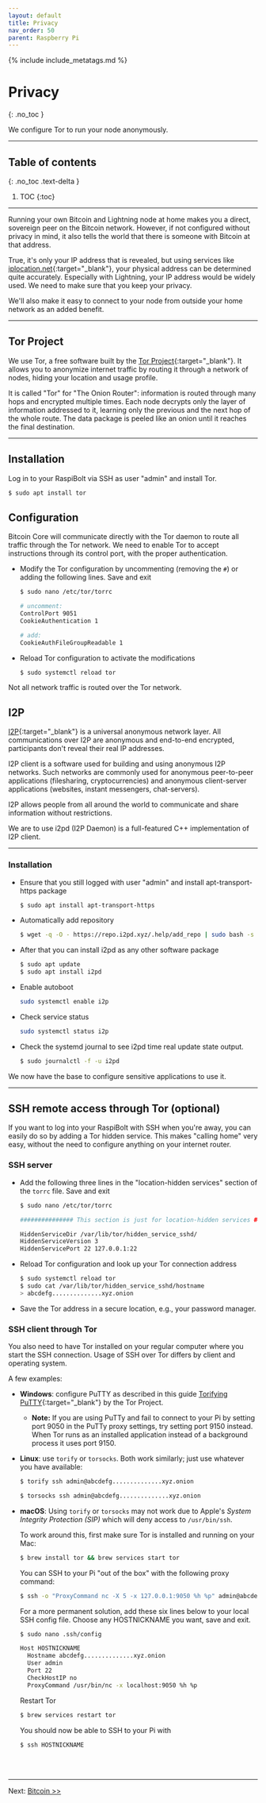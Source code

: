 ```yaml
---
layout: default
title: Privacy
nav_order: 50
parent: Raspberry Pi
---
```

<!-- markdownlint-disable MD014 MD022 MD025 MD033 MD040 -->
{% include include_metatags.md %}

# Privacy
{: .no_toc }

We configure Tor to run your node anonymously.

---

## Table of contents
{: .no_toc .text-delta }

1. TOC
{:toc}

---

Running your own Bitcoin and Lightning node at home makes you a direct, sovereign peer on the Bitcoin network.
However, if not configured without privacy in mind, it also tells the world that there is someone with Bitcoin at that address.

True, it's only your IP address that is revealed, but using services like [iplocation.net](https://www.iplocation.net){:target="_blank"}, your physical address can be determined quite accurately.
Especially with Lightning, your IP address would be widely used.
We need to make sure that you keep your privacy.

We'll also make it easy to connect to your node from outside your home network as an added benefit.

---

## Tor Project

We use Tor, a free software built by the [Tor Project](https://www.torproject.org){:target="_blank"}.
It allows you to anonymize internet traffic by routing it through a network of nodes, hiding your location and usage profile.

It is called "Tor" for "The Onion Router": information is routed through many hops and encrypted multiple times.
Each node decrypts only the layer of information addressed to it, learning only the previous and the next hop of the whole route. The data package is peeled like an onion until it reaches the final destination.

---

## Installation

Log in to your RaspiBolt via SSH as user "admin" and install Tor.

  ```sh
  $ sudo apt install tor
  ```

## Configuration

Bitcoin Core will communicate directly with the Tor daemon to route all traffic through the Tor network.
We need to enable Tor to accept instructions through its control port, with the proper authentication.

* Modify the Tor configuration by uncommenting (removing the `#`) or adding the following lines.
  Save and exit

  ```sh
  $ sudo nano /etc/tor/torrc
  ```

  ```sh
  # uncomment:
  ControlPort 9051
  CookieAuthentication 1

  # add:
  CookieAuthFileGroupReadable 1
  ```

* Reload Tor configuration to activate the modifications

  ```sh
  $ sudo systemctl reload tor
  ```

Not all network traffic is routed over the Tor network.

## I2P

[I2P](https://geti2p.net/en/){:target="_blank"} is a universal anonymous network layer. All communications over I2P are anonymous and end-to-end encrypted, participants don't reveal their real IP addresses.

I2P client is a software used for building and using anonymous I2P networks. Such networks are commonly used for anonymous peer-to-peer applications (filesharing, cryptocurrencies) and anonymous client-server applications (websites, instant messengers, chat-servers).

I2P allows people from all around the world to communicate and share information without restrictions.

We are to use i2pd (I2P Daemon) is a full-featured C++ implementation of I2P client.

---

### Installation

* Ensure that you still logged with user "admin" and install apt-transport-https package

  ```sh
  $ sudo apt install apt-transport-https
  ```

* Automatically add repository
  
  ```sh
  $ wget -q -O - https://repo.i2pd.xyz/.help/add_repo | sudo bash -s -
  ```

* After that you can install i2pd as any other software package

  ```sh
  $ sudo apt update
  $ sudo apt install i2pd
  ```

* Enable autoboot

  ```sh
  sudo systemctl enable i2p
  ```

* Check service status

  ```sh
  sudo systemctl status i2p
  ```

* Check the systemd journal to see i2pd time real update state output.

  ```sh
  $ sudo journalctl -f -u i2pd
  ```

We now have the base to configure sensitive applications to use it.

---
## SSH remote access through Tor (optional)

If you want to log into your RaspiBolt with SSH when you're away, you can easily do so by adding a Tor hidden service.
This makes "calling home" very easy, without the need to configure anything on your internet router.

### SSH server

* Add the following three lines in the "location-hidden services" section of the `torrc` file.
  Save and exit

  ```sh
  $ sudo nano /etc/tor/torrc
  ```

  ```sh
  ############### This section is just for location-hidden services ###

  HiddenServiceDir /var/lib/tor/hidden_service_sshd/
  HiddenServiceVersion 3
  HiddenServicePort 22 127.0.0.1:22
  ```

* Reload Tor configuration and look up your Tor connection address

  ```sh
  $ sudo systemctl reload tor
  $ sudo cat /var/lib/tor/hidden_service_sshd/hostname
  > abcdefg..............xyz.onion
  ```

* Save the Tor address in a secure location, e.g., your password manager.

### SSH client through Tor

You also need to have Tor installed on your regular computer where you start the SSH connection.
Usage of SSH over Tor differs by client and operating system.

A few examples:

* **Windows**: configure PuTTY as described in this guide [Torifying PuTTY](https://gitlab.torproject.org/legacy/trac/-/wikis/doc/TorifyHOWTO/Putty){:target="_blank"} by the Tor Project.

  * **Note:** If you are using PuTTy and fail to connect to your Pi by setting port 9050 in the PuTTy proxy settings, try setting port 9150 instead. When Tor runs as an installed application instead of a background process it uses port 9150.

* **Linux**: use `torify` or `torsocks`.
  Both work similarly; just use whatever you have available:

  ```sh
  $ torify ssh admin@abcdefg..............xyz.onion
  ```

  ```sh
  $ torsocks ssh admin@abcdefg..............xyz.onion
  ```

* **macOS**: Using `torify` or `torsocks` may not work due to Apple's *System Integrity Protection (SIP)* which will deny access to `/usr/bin/ssh`.

  To work around this, first make sure Tor is installed and running on your Mac:

  ```sh
  $ brew install tor && brew services start tor
  ```

  You can SSH to your Pi "out of the box" with the following proxy command:

  ```sh
  $ ssh -o "ProxyCommand nc -X 5 -x 127.0.0.1:9050 %h %p" admin@abcdefg..............xyz.onion
  ```

  For a more permanent solution, add these six lines below to your local SSH config file. Choose any HOSTNICKNAME you want, save and exit.

  ```sh
  $ sudo nano .ssh/config
  ```

  ```sh
  Host HOSTNICKNAME
    Hostname abcdefg..............xyz.onion
    User admin
    Port 22
    CheckHostIP no
    ProxyCommand /usr/bin/nc -x localhost:9050 %h %p
  ```

  Restart Tor

  ```sh
  $ brew services restart tor
  ```

  You should now be able to SSH to your Pi with

  ```sh
  $ ssh HOSTNICKNAME
  ```

<br /><br />

---

Next: [Bitcoin >>](../bitcoin/index.md)

